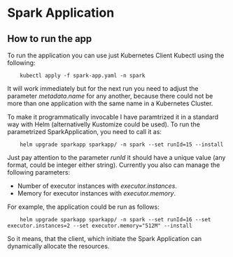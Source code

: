 # Spark Application

## How to run the app

To run the application you can use just Kubernetes Client Kubectl using the following:

        kubectl apply -f spark-app.yaml -n spark

It will work immediately but for the next run you need to adjust the parameter *metadata.name* for any another, because there could not be more than one application with the same name in a Kubernetes Cluster.

To make it programmatically invocable I have paramtrized it in a standard way with Helm (alternativelly Kustomize could be used). To run the parametrized SparkApplication, you need to call it as:

        helm upgrade sparkapp sparkapp/ -n spark --set runId=15 --install

Just pay attention to the parameter *runId* it should have a unique value (any format, could be integer either string). Currently you also can manage the following parameters:

- Number of executor instances with *executor.instances*.
- Memory for executor instances with *executor.memory*.

For example, the application could be run as follows:

        helm upgrade sparkapp sparkapp/ -n spark --set runId=16 --set executor.instances=2 --set executor.memory="512M" --install

So it means, that the client, which initiate the Spark Application can dynamically allocate the resources.